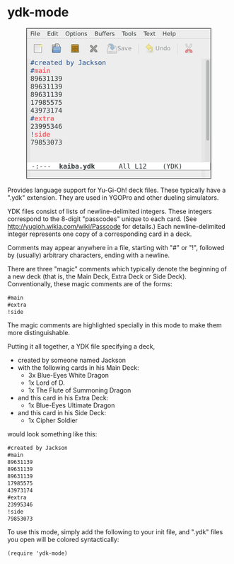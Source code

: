 # ydk-mode

<p align="center">
  <img alt="Screenshot of a YDK file with syntax highlighting." src="screenshot.png" title="Screenshot">
</p>

Provides language support for Yu-Gi-Oh! deck files.  These typically have a
".ydk" extension.  They are used in YGOPro and other dueling simulators.

YDK files consist of lists of newline-delimited integers.  These integers
correspond to the 8-digit "passcodes" unique to each card. (See
http://yugioh.wikia.com/wiki/Passcode for details.)  Each newline-delimited
integer represents one copy of a corresponding card in a deck.

Comments may appear anywhere in a file, starting with "#" or "!", followed by
(usually) arbitrary characters, ending with a newline.

There are three "magic" comments which typically denote the beginning of a
new deck (that is, the Main Deck, Extra Deck or Side Deck).  Conventionally,
these magic comments are of the forms:

    #main
    #extra
    !side

The magic comments are highlighted specially in this mode to make them more
distinguishable.

Putting it all together, a YDK file specifying a deck,

- created by someone named Jackson
- with the following cards in his Main Deck:
  - 3x Blue-Eyes White Dragon
  - 1x Lord of D.
  - 1x The Flute of Summoning Dragon
- and this card in his Extra Deck:
  - 1x Blue-Eyes Ultimate Dragon
- and this card in his Side Deck:
  - 1x Cipher Soldier

would look something like this:

    #created by Jackson
    #main
    89631139
    89631139
    89631139
    17985575
    43973174
    #extra
    23995346
    !side
    79853073

To use this mode, simply add the following to your init file, and ".ydk"
files you open will be colored syntactically:

    (require 'ydk-mode)
